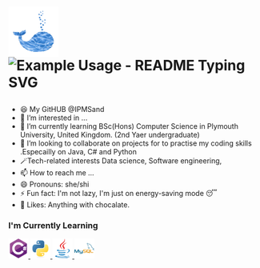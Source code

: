   <h1><p align="left">
 <img align="left" width="100" height="100" src="gip.gif"> <img src="https://readme-typing-svg.demolab.com/?lines=Hi+😺+I+am+Maheshika+Sandamini ;&size=32rem&font=Fira%20Code&center=true&width=600&height=70&duration=5000&pause=2000" alt="Example Usage - README Typing SVG"> 
</p> </h1>

- 😆  My GitHUB @IPMSand                                                                                                  
- 👀 I’m interested in ...
-  🌱 I’m currently learning BSc(Hons) Computer Science in Plymouth University, United Kingdom. (2nd Yaer undergraduate)
- 💞️ I’m looking to collaborate on projects for to practise my coding skills .Especailly on Java, C# and Python
- 🪄Tech-related interests Data science, Software engineering, 
- 📫 How to reach me ...
- 😄 Pronouns: she/shi
- ⚡ Fun fact: I'm not lazy, I'm just on energy-saving mode 😴
- 🍫 Likes: Anything with chocalate.


<h3 align="left">I'm Currently Learning </h3>
<p align="left"> <a href="https://www.w3schools.com/cs/" target="_blank" rel="noreferrer"> <img src="https://raw.githubusercontent.com/devicons/devicon/master/icons/csharp/csharp-original.svg" alt="csharp" width="40" height="40"/> </a> <a href="https://www.python.org" target="_blank" rel="noreferrer"> <img src="https://raw.githubusercontent.com/devicons/devicon/master/icons/python/python-original.svg" alt="python" width="40" height="40"/> </a><a href="https://www.java.com" target="_blank" rel="noreferrer"> <img src="https://raw.githubusercontent.com/devicons/devicon/master/icons/java/java-original.svg" alt="java" width="40" height="40"/> </a> <a href="https://www.mysql.com/" target="_blank" rel="noreferrer"> <img src="https://raw.githubusercontent.com/devicons/devicon/master/icons/mysql/mysql-original-wordmark.svg" alt="mysql" width="40" height="40"/> </a>  </p>

  
<!---
IPMSand/IPMSand is a ✨ special ✨ repository because its `README.md` (this file) appears on your GitHub profile.
You can click the Preview link to take a look at your changes.
--->
